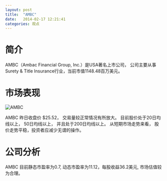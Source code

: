 ```yaml
---
layout: post
title:  "AMBC"
date:   2014-02-17 12:21:41
categories: 观点
---
```


# 简介
AMBC（Ambac Financial Group, Inc.）是USA著名上市公司，
公司主要从事Surety & Title Insurance行业，当前市值1148.48百万美元。

# 市场表现

![AMBC](http://finviz.com/chart.ashx?t=AMBC&ty=c&ta=1&p=d&s=l)

AMBC 昨日收盘价 $25.52，
交易量较正常情况有所放大。
目前股价处于20日均线以上，
50日均线以上，
并且处于200日均线以上。
从短期市场走势来看，
股价走势平稳，投资者应减少无谓的操作。

# 公司分析
AMBC 目前静态市盈率为0.7, 动态市盈率为11.12，每股收益36.2美元,
市场估值较为合理。
